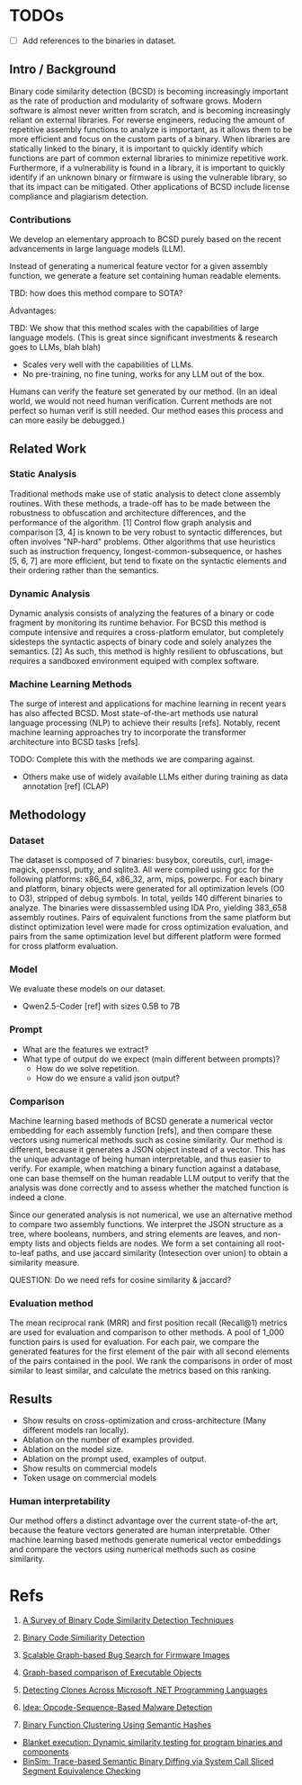 # TODOs

- [ ] Add references to the binaries in dataset.

## Intro / Background

Binary code similarity detection (BCSD) is becoming increasingly important as the rate of production and modularity of software grows.
Modern software is almost never written from scratch, and is becoming increasingly reliant on external libraries.
For reverse engineers, reducing the amount of repetitive assembly functions to analyze is important,
    as it allows them to be more efficient and focus on the custom parts of a binary.
When libraries are statically linked to the binary, it is important to quickly identify which functions
    are part of common external libraries to minimize repetitive work.
Furthermore, if a vulnerability is found in a library, it is important to quickly identify if an unknown binary or firmware
    is using the vulnerable library, so that its impact can be mitigated.
Other applications of BCSD include license compliance and plagiarism detection.

### Contributions

We develop an elementary approach to BCSD purely based on the recent advancements in large language models (LLM).

Instead of generating a numerical feature vector for a given assembly function, we generate a feature set containing
human readable elements.

TBD: how does this method compare to SOTA?

Advantages:

TBD: We show that this method scales with the capabilities of large language models. 
    (This is great since significant investments & research goes to LLMs, blah blah)
- Scales very well with the capabilities of LLMs.
- No pre-training, no fine tuning, works for any LLM out of the box.

Humans can verify the feature set generated by our method.
    (In an ideal world, we would not need human verification. Current methods are not perfect so human verif is still needed.
     Our method eases this process and can more easily be debugged.)

## Related Work

### Static Analysis

Traditional methods make use of static analysis to detect clone assembly routines. With these methods, a trade-off has
to be made between the robustness to obfuscation and architecture differences, and the performance of the algorithm. [1]
Control flow graph analysis and comparison [3, 4] is known to be very robust to syntactic differences, but often involves "NP-hard"
problems. Other algorithms that use heuristics such as instruction frequency, longest-common-subsequence, or hashes [5, 6, 7] are more
efficient, but tend to fixate on the syntactic elements and their ordering rather than the semantics.

### Dynamic Analysis

Dynamic analysis consists of analyzing the features of a binary or code fragment by monitoring its runtime behavior. For BCSD
this method is compute intensive and requires a cross-platform emulator, but completely sidesteps the syntactic aspects of binary code
and solely analyzes the semantics. [2] As such, this method is highly resilient to obfuscations, but requires a sandboxed environment
equiped with complex software.

### Machine Learning Methods

The surge of interest and applications for machine learning in recent years has also affected BCSD.
Most state-of-the-art methods use natural language processing (NLP) to achieve their results [refs].
Notably, recent machine learning approaches try to incorporate the transformer architecture into BCSD tasks [refs].

TODO: Complete this with the methods we are comparing against.

- Others make use of widely available LLMs either during training as data annotation [ref] (CLAP)

## Methodology

### Dataset

The dataset is composed of 7 binaries: busybox, coreutils, curl, image-magick, openssl, putty, and sqlite3.
All were compiled using gcc for the following platforms: x86_64, x86_32, arm, mips, powerpc.
For each binary and platform, binary objects were generated for all optimization levels (O0 to O3),
stripped of debug symbols. In total, yeilds 140 different binaries to analyze.
The binaries were dissassembled using IDA Pro, yielding 383_658 assembly routines. Pairs of equivalent
functions from the same platform but distinct optimization level were made for cross optimization
evaluation, and pairs from the same optimization level but different platform were formed for cross
platform evaluation.

### Model

We evaluate these models on our dataset.
- Qwen2.5-Coder [ref] with sizes 0.5B to 7B

### Prompt

- What are the features we extract?
- What type of output do we expect (main different between prompts)?
    - How do we solve repetition.
    - How do we ensure a valid json output?

### Comparison

Machine learning based methods of BCSD generate a numerical vector embedding for each assembly function [refs], and then compare these vectors
using numerical methods such as cosine similarity. Our method is different, because it generates a JSON object instead of a vector. This has
the unique advantage of being human interpretable, and thus easier to verify. For example, when matching a binary function against a database,
one can base themself on the human readable LLM output to verify that the analysis was done correctly and to assess whether the matched function
is indeed a clone.

Since our generated analysis is not numerical, we use an alternative method to compare two assembly functions. We interpret the JSON structure
as a tree, where booleans, numbers, and string elements are leaves, and non-empty lists and objects fields are nodes. We form a set containing all
root-to-leaf paths, and use jaccard similarity (Intesection over union) to obtain a similarity measure.

QUESTION: Do we need refs for cosine similarity & jaccard?

### Evaluation method

The mean reciprocal rank (MRR) and first position recall (Recall@1) metrics are used for evaluation and comparison to other methods.
A pool of 1_000 function pairs is used for evaluation. For each pair, we compare the generated features for the first element of the pair
with all second elements of the pairs contained in the pool. We rank the comparisons in order of most similar to least similar, and
calculate the metrics based on this ranking.

## Results

- Show results on cross-optimization and cross-architecture (Many different models ran locally).
- Ablation on the number of examples provided.
- Ablation on the model size.
- Ablation on the prompt used, examples of output.
- Show results on commercial models
- Token usage on commercial models

### Human interpretability

Our method offers a distinct advantage over the current state-of-the art, because the feature vectors generated are human interpretable.
Other machine learning based methods generate numerical vector embeddings and compare the vectors using numerical methods such as cosine similarity.

# Refs

1. [A Survey of Binary Code Similarity Detection Techniques](https://www.mdpi.com/2079-9292/13/9/1715)
2. [Binary Code Similiarity Detection](https://ieeexplore.ieee.org/document/9678518)
3. [Scalable Graph-based Bug Search for Firmware Images](https://dl.acm.org/doi/10.1145/2976749.2978370)
4. [Graph-based comparison of Executable Objects](https://www.semanticscholar.org/paper/Graph-based-comparison-of-Executable-Objects-Dullien/7661d4110ef24dea74190f4af69bd206d6253db9)

5. [Detecting Clones Across Microsoft .NET Programming Languages](https://ieeexplore.ieee.org/document/6385136)
6. [Idea: Opcode-Sequence-Based Malware Detection](https://link.springer.com/chapter/10.1007/978-3-642-11747-3_3)
7. [Binary Function Clustering Using Semantic Hashes](https://ieeexplore.ieee.org/document/6406693)

- [Blanket execution: Dynamic similarity testing for program binaries and components](https://www.usenix.org/conference/usenixsecurity14/technical-sessions/presentation/egele)
- [BinSim: Trace-based Semantic Binary Diffing via System Call Sliced Segment Equivalence Checking](https://www.usenix.org/system/files/conference/usenixsecurity17/sec17-ming.pdf)